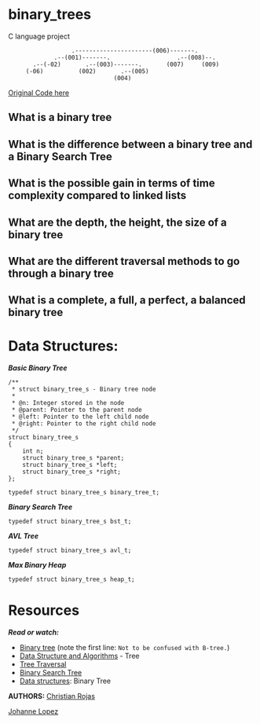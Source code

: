 # binary_trees
C language project

```
                  .----------------------(006)-------.
             .--(001)-------.                   .--(008)--.
       .--(-02)       .--(003)-------.       (007)     (009)
     (-06)          (002)       .--(005)
                              (004)
```
[Original Code here](https://stackoverflow.com/questions/801740/c-how-to-draw-a-binary-tree-to-the-console/13755911#13755911)

## What is a binary tree
## What is the difference between a binary tree and a Binary Search Tree
## What is the possible gain in terms of time complexity compared to linked lists
## What are the depth, the height, the size of a binary tree
## What are the different traversal methods to go through a binary tree
## What is a complete, a full, a perfect, a balanced binary tree

Data Structures:
=================
***Basic Binary Tree***
```
/**
 * struct binary_tree_s - Binary tree node
 *
 * @n: Integer stored in the node
 * @parent: Pointer to the parent node
 * @left: Pointer to the left child node
 * @right: Pointer to the right child node
 */
struct binary_tree_s
{
    int n;
    struct binary_tree_s *parent;
    struct binary_tree_s *left;
    struct binary_tree_s *right;
};

typedef struct binary_tree_s binary_tree_t;
```

***Binary Search Tree***
```
typedef struct binary_tree_s bst_t;
```

***AVL Tree***
```
typedef struct binary_tree_s avl_t;
```

***Max Binary Heap***
```
typedef struct binary_tree_s heap_t;
```


Resources
=========
***Read or watch:***

* [Binary tree](https://en.wikipedia.org/wiki/Binary_tree) (note the first line: `Not to be confused with B-tree.`)
* [Data Structure and Algorithms](https://www.tutorialspoint.com/data_structures_algorithms/tree_data_structure.htm) - Tree
* [Tree Traversal](https://www.tutorialspoint.com/data_structures_algorithms/tree_traversal.htm)
* [Binary Search Tree](https://en.wikipedia.org/wiki/Binary_search_tree)
* [Data structures](https://www.youtube.com/watch?v=H5JubkIy_p8): Binary Tree

**AUTHORS:**
[Christian Rojas](https://github.com/ChristianRojasOliver)

[Johanne Lopez](https://github.com/Johanne101)
